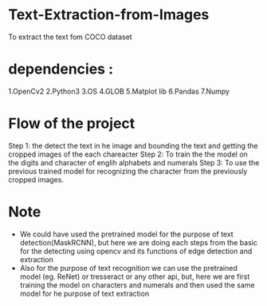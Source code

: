 # Text-Extraction-from-Images
To extract the text fom COCO dataset 

# dependencies :

   1.OpenCv2
   2.Python3
   3.OS
   4.GLOB
   5.Matplot lib
   6.Pandas
   7.Numpy
   
   
# Flow of the project
Step 1: the detect the text in he image and bounding the text and getting the cropped images of the each chareacter
Step 2: To train the the model on the digits and character of englih alphabets and numerals
Step 3: To use the previous trained model for recognizing the character from the previously cropped images.


# Note
* We could have used the pretrained model for the purpose of text detection(MaskRCNN), but here we are doing each steps from the basic for the detecting using opencv and its functions of edge detection and extraction
* Also for the purpose of text recognition we can use the pretrained model (eg. ReNet) or tresseract or any other api, but, here we are first training the model on characters and numerals and then used the same model for he purpose of text extraction


